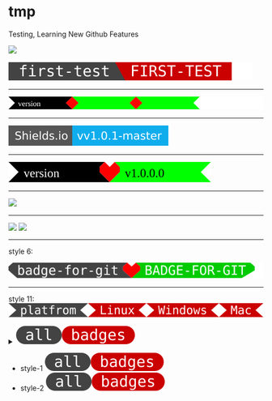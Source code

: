 # tmp
Testing, Learning New Github Features  

![](https://img.shields.io/badge/dynamic/json.svg?uri=https://raw.githubusercontent.com/k-five/tmp/master/package.json&query=$.bline&label=Shields.io&prefix=v&suffix=-master&colorB=10ADED&style=flat-square)

![](https://github.com/k-five/tmp/blob/master/first-test.svg)
<hr>

![](https://github.com/k-five/tmp/blob/master/badge.svg)

<hr>

![](https://github.com/k-five/tmp/blob/master/test.svg)

<hr>

![](https://github.com/k-five/tmp/blob/master/heart.svg)

<hr>




<a href="https://k-five.github.io">
<img src="https://github.com/k-five/tmp/blob/master/title.svg" />
</a>

<hr>

<img src="https://github.com/k-five/tmp/blob/master/title2.svg" />


<img src="https://github.com/k-five/tmp/blob/master/line.svg" />

<hr>

style 6:

<img src="https://github.com/k-five/tmp/blob/master/6.svg" />

<hr>

style 11:  
<img src="https://github.com/k-five/tmp/blob/master/11.svg" />


<details>
  <summary><img src="https://github.com/k-five/tmp/blob/master/ab.svg" /></summary>
  test
</details>

  - style-1 <img src="https://github.com/k-five/tmp/blob/master/ab.svg" />  
  - style-2 <img src="https://github.com/k-five/tmp/blob/master/ab.svg" />  
  
